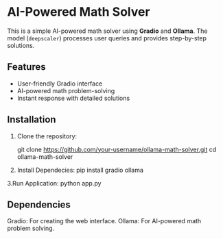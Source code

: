 # AI-Powered Math Solver

This is a simple AI-powered math solver using **Gradio** and **Ollama**. The model (`deepscaler`) processes user queries and provides step-by-step solutions.

## Features
- User-friendly Gradio interface
- AI-powered math problem-solving
- Instant response with detailed solutions

## Installation

1. Clone the repository:
  
   git clone https://github.com/your-username/ollama-math-solver.git
   cd ollama-math-solver
2. Install Dependecies:
   pip install gradio ollama

3.Run Application:
    python app.py

## Dependencies
Gradio: For creating the web interface.
Ollama: For AI-powered math problem solving.   

